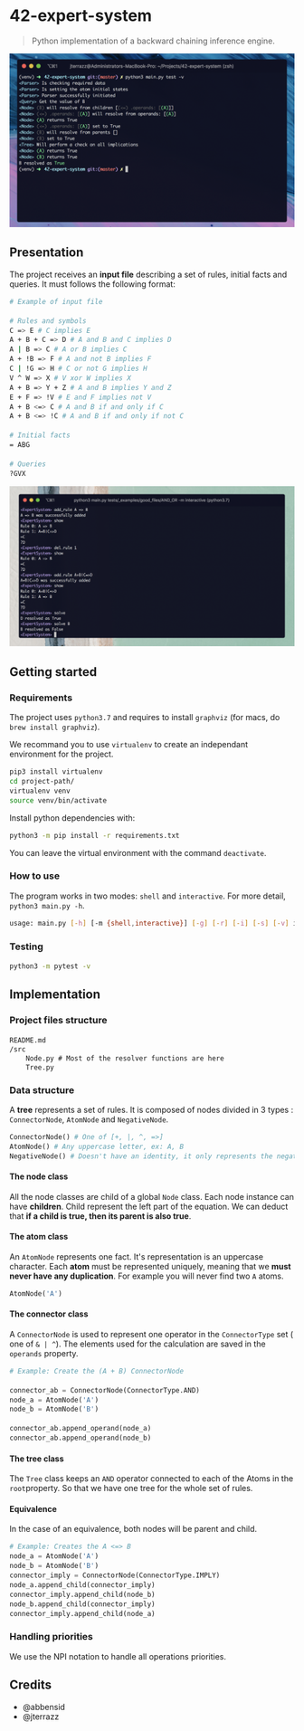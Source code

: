 # 42-expert-system

> Python implementation of a backward chaining inference engine.

![Presentation](./.assets/screenshot-0.png)

## Presentation

The project receives an **input file** describing a set of rules, initial facts and queries. It must follows the following format:

```bash
# Example of input file

# Rules and symbols
C => E # C implies E
A + B + C => D # A and B and C implies D
A | B => C # A or B implies C
A + !B => F # A and not B implies F
C | !G => H # C or not G implies H
V ^ W => X # V xor W implies X
A + B => Y + Z # A and B implies Y and Z
E + F => !V # E and F implies not V
A + B <=> C # A and B if and only if C
A + B <=> !C # A and B if and only if not C

# Initial facts
= ABG

# Queries
?GVX
```

![Command screenshot](./.assets/screenshot-1.png)

## Getting started

### Requirements

The project uses `python3.7` and requires to install `graphviz` (for macs, do `brew install graphviz`).

We recommand you to use `virtualenv` to create an independant environment for the project.

```bash
pip3 install virtualenv
cd project-path/
virtualenv venv
source venv/bin/activate
```

Install python dependencies with:

```bash
python3 -m pip install -r requirements.txt
```

You can leave the virtual environment with the command `deactivate`.

### How to use

The program works in two modes: `shell` and `interactive`. For more detail, `python3 main.py -h`.

```bash
usage: main.py [-h] [-m {shell,interactive}] [-g] [-r] [-i] [-s] [-v] input
```

### Testing

```bash
python3 -m pytest -v
```

## Implementation

### Project files structure

```
README.md
/src
    Node.py # Most of the resolver functions are here
    Tree.py
```

### Data structure

A **tree** represents a set of rules. It is composed of nodes divided in 3 types : `ConnectorNode`, `AtomNode` and `NegativeNode`.

```python
ConnectorNode() # One of [+, |, ^, =>]
AtomNode() # Any uppercase letter, ex: A, B
NegativeNode() # Doesn't have an identity, it only represents the negative part 
```

#### The node class

All the node classes are child of a global `Node` class. Each node instance can have **children**. Child represent the left part of the equation. We can deduct that **if a child is true, then its parent is also true**.

#### The atom class

An `AtomNode` represents one fact. It's representation is an uppercase character. Each **atom** must be represented uniquely, meaning that we **must never have any duplication**. For example you will never find two `A` atoms.

```python
AtomNode('A')
```

#### The connector class

A `ConnectorNode` is used to represent one operator in the `ConnectorType` set  ( one of `& | ^`). The elements used for the calculation are saved in the `operands` property.

```python
# Example: Create the (A + B) ConnectorNode

connector_ab = ConnectorNode(ConnectorType.AND)
node_a = AtomNode('A')
node_b = AtomNode('B')

connector_ab.append_operand(node_a)
connector_ab.append_operand(node_b)
```

#### The tree class

The `Tree` class keeps an `AND` operator connected to each of the Atoms in the `root`property. So that we have one tree for the whole set of rules.

#### Equivalence

In the case of an equivalence, both nodes will be parent and child.

```python
# Example: Creates the A <=> B
node_a = AtomNode('A')
node_b = AtomNode('B')
connector_imply = ConnectorNode(ConnectorType.IMPLY)
node_a.append_child(connector_imply)
connector_imply.append_child(node_b)
node_b.append_child(connector_imply)
connector_imply.append_child(node_a)
```

### Handling priorities

We use the NPI notation to handle all operations priorities.

## Credits
- @abbensid
- @jterrazz
